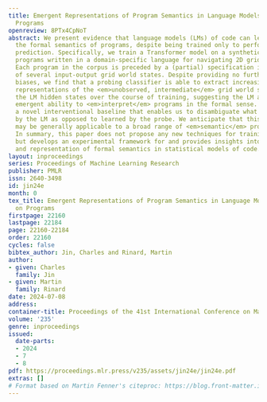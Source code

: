 ```yaml
---
title: Emergent Representations of Program Semantics in Language Models Trained on
  Programs
openreview: 8PTx4CpNoT
abstract: We present evidence that language models (LMs) of code can learn to represent
  the formal semantics of programs, despite being trained only to perform next-token
  prediction. Specifically, we train a Transformer model on a synthetic corpus of
  programs written in a domain-specific language for navigating 2D grid world environments.
  Each program in the corpus is preceded by a (partial) specification in the form
  of several input-output grid world states. Despite providing no further inductive
  biases, we find that a probing classifier is able to extract increasingly accurate
  representations of the <em>unobserved, intermediate</em> grid world states from
  the LM hidden states over the course of training, suggesting the LM acquires an
  emergent ability to <em>interpret</em> programs in the formal sense. We also develop
  a novel interventional baseline that enables us to disambiguate what is represented
  by the LM as opposed to learned by the probe. We anticipate that this technique
  may be generally applicable to a broad range of <em>semantic</em> probing experiments.
  In summary, this paper does not propose any new techniques for training LMs of code,
  but develops an experimental framework for and provides insights into the acquisition
  and representation of formal semantics in statistical models of code.
layout: inproceedings
series: Proceedings of Machine Learning Research
publisher: PMLR
issn: 2640-3498
id: jin24e
month: 0
tex_title: Emergent Representations of Program Semantics in Language Models Trained
  on Programs
firstpage: 22160
lastpage: 22184
page: 22160-22184
order: 22160
cycles: false
bibtex_author: Jin, Charles and Rinard, Martin
author:
- given: Charles
  family: Jin
- given: Martin
  family: Rinard
date: 2024-07-08
address:
container-title: Proceedings of the 41st International Conference on Machine Learning
volume: '235'
genre: inproceedings
issued:
  date-parts:
  - 2024
  - 7
  - 8
pdf: https://proceedings.mlr.press/v235/assets/jin24e/jin24e.pdf
extras: []
# Format based on Martin Fenner's citeproc: https://blog.front-matter.io/posts/citeproc-yaml-for-bibliographies/
---
```

